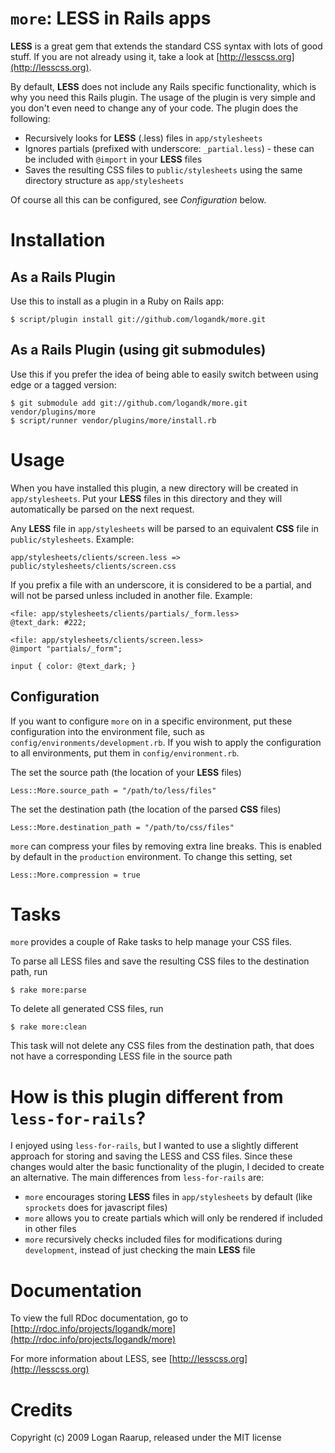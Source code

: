 `more`: LESS in Rails apps
==========================

**LESS** is a great gem that extends the standard CSS syntax with lots of good stuff. If you are not already using it, take
a look at [http://lesscss.org](http://lesscss.org).

By default, **LESS** does not include any Rails specific functionality, which is why you need this Rails plugin. The usage of
the plugin is very simple and you don't even need to change any of your code. The plugin does the following:

* Recursively looks for **LESS** (.less) files in `app/stylesheets`
* Ignores partials (prefixed with underscore: `_partial.less`) - these can be included with `@import` in your **LESS** files
* Saves the resulting CSS files to `public/stylesheets` using the same directory structure as `app/stylesheets`

Of course all this can be configured, see *Configuration* below.


Installation
============

As a Rails Plugin
-----------------

Use this to install as a plugin in a Ruby on Rails app:

	$ script/plugin install git://github.com/logandk/more.git


As a Rails Plugin (using git submodules)
----------------------------------------

Use this if you prefer the idea of being able to easily switch between using edge or a tagged version:

	$ git submodule add git://github.com/logandk/more.git vendor/plugins/more
	$ script/runner vendor/plugins/more/install.rb


Usage
=====

When you have installed this plugin, a new directory will be created in `app/stylesheets`. Put your **LESS** files in
this directory and they will automatically be parsed on the next request.

Any **LESS** file in `app/stylesheets` will be parsed to an equivalent **CSS** file in `public/stylesheets`. Example:

	app/stylesheets/clients/screen.less => public/stylesheets/clients/screen.css
	
If you prefix a file with an underscore, it is considered to be a partial, and will not be parsed unless included in another
file. Example:

	<file: app/stylesheets/clients/partials/_form.less>
	@text_dark: #222;
	
	<file: app/stylesheets/clients/screen.less>
	@import "partials/_form";
	
	input { color: @text_dark; }


Configuration
-------------

If you want to configure `more` on in a specific environment, put these configuration into the environment file, such
as `config/environments/development.rb`. If you wish to apply the configuration to all environments, put them in `config/environment.rb`.

The set the source path (the location of your **LESS** files)

	Less::More.source_path = "/path/to/less/files"

The set the destination path (the location of the parsed **CSS** files)

	Less::More.destination_path = "/path/to/css/files"

`more` can compress your files by removing extra line breaks. This is enabled by default in the `production` environment. To change
this setting, set

	Less::More.compression = true


Tasks
=====

`more` provides a couple of Rake tasks to help manage your CSS files.

To parse all LESS files and save the resulting CSS files to the destination path, run

	$ rake more:parse

To delete all generated CSS files, run

	$ rake more:clean

This task will not delete any CSS files from the destination path, that does not have a corresponding LESS file in
the source path


How is this plugin different from `less-for-rails`?
===================================================

I enjoyed using `less-for-rails`, but I wanted to use a slightly different approach for storing and saving the LESS and CSS files.
Since these changes would alter the basic functionality of the plugin, I decided to create an alternative. The main differences
from `less-for-rails` are:

* `more` encourages storing **LESS** files in `app/stylesheets` by default (like `sprockets` does for javascript files)
* `more` allows you to create partials which will only be rendered if included in other files
* `more` recursively checks included files for modifications during `development`, instead of just checking the main **LESS** file

Documentation
=============

To view the full RDoc documentation, go to [http://rdoc.info/projects/logandk/more](http://rdoc.info/projects/logandk/more)

For more information about LESS, see [http://lesscss.org](http://lesscss.org)


Credits
=======
Copyright (c) 2009 Logan Raarup, released under the MIT license